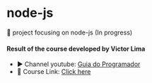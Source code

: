 # node-js
📒 project focusing on node-js (In progress)


#### Result of the course developed by Victor Lima

- ▶️ Channel youtube: [Guia do Programador](https://www.youtube.com/channel/UC_issB-37g9lwfAA37fy2Tg)
- 🔗 Course Link: [Click here](https://www.youtube.com/watch?v=LLqq6FemMNQ&list=PLJ_KhUnlXUPtbtLwaxxUxHqvcNQndmI4B)
